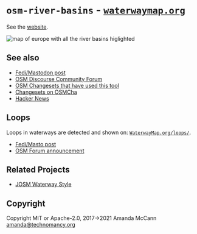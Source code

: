 # `osm-river-basins` - [`waterwaymap.org`](https://waterwaymap.org)

See the [website](https://waterwaymap.org).

![map of europe with all the river basins higlighted](https://waterwaymap.org/screenshot.png)

## See also

* [Fedi/Mastodon post](https://en.osm.town/@amapanda/110118513232919061)
* [OSM Discourse Community Forum](https://community.openstreetmap.org/t/osm-river-basins-website-to-show-how-are-rivers-in-osm-connected/102655)
* [OSM Changesets that have used this tool](https://resultmaps.neis-one.org/osm-changesets?comment=RiverMapping)
* [Changesets on OSMCha](https://osmcha.org/?filters=%7B%22metadata%22%3A%5B%7B%22label%22%3A%22hashtags%3D%23RiverMapping%22%2C%22value%22%3A%22hashtags%3D%23RiverMapping%22%7D%5D%7D)
* [Hacker News](https://news.ycombinator.com/item?id=37321292)

## Loops

Loops in waterways are detected and shown on: [`WaterwayMap.org/loops/`](https://waterwaymap.org/loops/).

* [Fedi/Masto post](https://en.osm.town/@amapanda/111658136395447174)
* [OSM Forum announcement](https://community.openstreetmap.org/t/the-wonders-of-early-medieval-fore-abbey-and-osm-river-topology-today-i-e-waterwaymap-org-is-going-around-in-circles/107497)

## Related Projects

* [JOSM Waterway Style](https://josm.openstreetmap.de/wiki/Styles/Waterways)

## Copyright

Copyright MIT or Apache-2.0, 2017→2021 Amanda McCann <amanda@technomancy.org>

